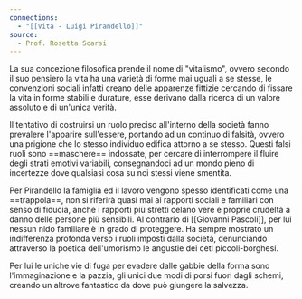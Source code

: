 ```yaml
---
connections:
  - "[[Vita - Luigi Pirandello]]"
source:
  - Prof. Rosetta Scarsi
---
```

La sua concezione filosofica prende il nome di "vitalismo", ovvero secondo il suo pensiero la vita ha una varietà di forme mai uguali a se stesse, le convenzioni sociali infatti creano delle apparenze fittizie cercando di fissare la vita in forme stabili e durature, esse derivano dalla ricerca di un valore assoluto e di un'unica verità.

Il tentativo di costruirsi un ruolo preciso all'interno della società fanno prevalere l'apparire sull'essere, portando ad un continuo di falsità, ovvero una prigione che lo stesso individuo edifica attorno a se stesso.
Questi falsi ruoli sono ==maschere== indossate, per cercare di interrompere il fluire degli strati emotivi variabili, consegnandoci ad un mondo pieno di incertezze dove qualsiasi cosa su noi stessi viene smentita.

Per Pirandello la famiglia ed il lavoro vengono spesso identificati come una ==trappola==, non si riferirà quasi mai ai rapporti sociali e familiari con senso di fiducia, anche i rapporti più stretti celano vere e proprie crudeltà a danno delle persone più sensibili.
Al contrario di [[Giovanni Pascoli]], per lui nessun nido familiare è in grado di proteggere.
Ha sempre mostrato un indifferenza profonda verso i ruoli imposti dalla società, denunciando attraverso la poetica dell'umorismo le angustie dei ceti piccoli-borghesi.

Per lui le uniche vie di fuga per evadere dalle gabbie della forma sono l'immaginazione e la pazzia, gli unici due modi di porsi fuori dagli schemi, creando un altrove fantastico da dove può giungere la salvezza.
